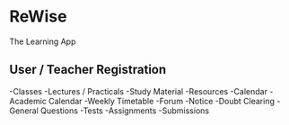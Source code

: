 # ReWise
The Learning App

## User / Teacher Registration
  -Classes
    -Lectures / Practicals
      -Study Material
      -Resources
  -Calendar
    -Academic Calendar
    -Weekly Timetable
  -Forum
    -Notice
    -Doubt Clearing
    -General Questions
  -Tests
    -Assignments
    -Submissions
